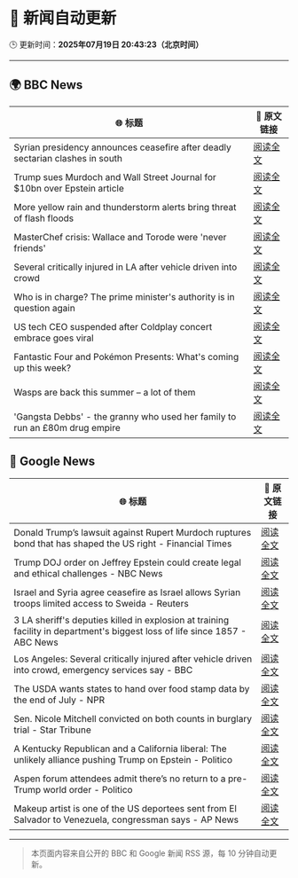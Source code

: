 # 🧠 新闻自动更新

🕒 更新时间：**2025年07月19日 20:43:23（北京时间）**

---

## 🌍 BBC News

| 🌐 标题 | 🔗 原文链接 |
|--------|-------------|
| Syrian presidency announces ceasefire after deadly sectarian clashes in south | [阅读全文](https://www.bbc.com/news/articles/c0m87d4p9gvo) |
| Trump sues Murdoch and Wall Street Journal for $10bn over Epstein article | [阅读全文](https://www.bbc.com/news/articles/c23g5xpggzmo) |
| More yellow rain and thunderstorm alerts bring threat of flash floods | [阅读全文](https://www.bbc.com/news/articles/c8j1nvp9440o) |
| MasterChef crisis: Wallace and Torode were 'never friends' | [阅读全文](https://www.bbc.com/news/articles/cj9vgwr48gwo) |
| Several critically injured in LA after vehicle driven into crowd | [阅读全文](https://www.bbc.com/news/articles/c873vd3y007o) |
| Who is in charge? The prime minister's authority is in question again | [阅读全文](https://www.bbc.com/news/articles/czxwe3g4wl5o) |
| US tech CEO suspended after Coldplay concert embrace goes viral | [阅读全文](https://www.bbc.com/news/articles/c80pnnn0gj3o) |
| Fantastic Four and Pokémon Presents: What's coming up this week? | [阅读全文](https://www.bbc.com/news/articles/cy7n3epl1yxo) |
| Wasps are back this summer – a lot of them | [阅读全文](https://www.bbc.com/news/articles/cz7ld2jgqz2o) |
| 'Gangsta Debbs' - the granny who used her family to run an £80m drug empire | [阅读全文](https://www.bbc.com/news/articles/cqx27w1dwe9o) |

## 📰 Google News

| 🌐 标题 | 🔗 原文链接 |
|--------|-------------|
| Donald Trump’s lawsuit against Rupert Murdoch ruptures bond that has shaped the US right - Financial Times | [阅读全文](https://news.google.com/rss/articles/CBMicEFVX3lxTE92Nm01LUUzWFp4RUtzYzgySE9ZdzdYdzA5d1VUWlBsVGxBelU1cWdsM09hX19kT3dKYXVidkJrLUZhTmJDUFYtRDI2VlBVQ2g1cVc4b0RfdDFYNUlFNV81ZjR2OXJoNHdva2ZKTVI2WjQ?oc=5) |
| Trump DOJ order on Jeffrey Epstein could create legal and ethical challenges - NBC News | [阅读全文](https://news.google.com/rss/articles/CBMivAFBVV95cUxOcTdKUUV2SnZ4MTdiRGh3aU1FR1VkdFlLN0lpQmhmaldWNTMyWER3NTdCcklTakVXbWd4TXBCTEJLa05zNzJ4UlMwWEZWSUtEd2Q2VnNaRFhTUnR0WnM4UDQyMXBmLUpCdXRGZ1NOMHRJbVhJMGtQQ0tYd0w1RV9pSFp4OTB6YWlZRDRhUXVRRllJOXV3ZVNCNjQta3czZzZibHVUaTdoOXdaWDh4VDNIdzlFVFZmeG4zRUhhS9IBVkFVX3lxTE1DRWRCUW90cXRSV2dFdWNPR3A4SVVobDlWcDkycDFIRTZzUXJkYkVNeE93eUdZLXFTcjBSbFk1NWszMWZuby11bXlvbVNXemlzcnFZY0RR?oc=5) |
| Israel and Syria agree ceasefire as Israel allows Syrian troops limited access to Sweida - Reuters | [阅读全文](https://news.google.com/rss/articles/CBMizAFBVV95cUxOZEt1U3FTMTFVbTVYaTMzb0NCMXk5MjF1UWd6a3paVkNFd0RHV05hSFM4MDNYa3NVRUhvRndUS2VKZDNab29LZzZweUhJU0hMcndRUnF4QTZrSW81bEFaazdyenJXVm0yNXRkcy12VU16MmFDVWVScnIwWjBmSXJwNmhBMk41YWFwUzdGT0w3SkE1UlZwYkFYaW9RU1Y3QWxEMWM2ZWpnU3lybFhYeEw3Uk1VdFpoVFI1MGVlNXFYbU82VHRJRjlUR3M4TDA?oc=5) |
| 3 LA sheriff's deputies killed in explosion at training facility in department's biggest loss of life since 1857 - ABC News | [阅读全文](https://news.google.com/rss/articles/CBMiqAFBVV95cUxNRjlSLWtwczlfUlRZU1Uwbko3THU2VlhGZE9nM29PQ2NwRG44cTVoRnd3Vm1Nd09RczNKTWNMNi1Ec2RJMGFQWUFDTll1VGRMVUl5TmpNbm94VFRVQkZOUWVhUzZEVGtFaHp6aHp6Z05xYW8tWGpCbXY1OEs0Z1B0SkdjNlpkTWtjZ1lBVjY4Zl94c0gyNzFaVkpoRVdFQm5kU1NfQ0JKb0LSAa4BQVVfeXFMUFN4Y3FnWWtMeVV3amd5dlVOQ1NvQ0VBUnA1ajF3eVl4MGxBYmZZajBIYTYtV0lfX3czUGVNLXdpRnphc2JORVhyVDVJR3d0RjNFc05RYTJ4ai1MMm0wWVc0ZkhDamN2a2RtbFZ3Y2lVMkdyV01qeExSN0g0c2hjUDFjMjJJQXAtcVRHeUFwcWRmLUY2Nl94SDNldGVGbzVISnpDdUY0d0tWT2U5TEpR?oc=5) |
| Los Angeles: Several critically injured after vehicle driven into crowd, emergency services say - BBC | [阅读全文](https://news.google.com/rss/articles/CBMiWkFVX3lxTE1hdDRBSXRySXp3MzlQRkRZVTNkN25TRW5wdkhsd3lkRElacTR6bldqd1N6RE1qQS1QTzdFQWMtaUxCby1iSGZkSGltNGdrTWZraUpndi02NEZOZ9IBX0FVX3lxTE5JTktWTGgwcTFfamoyWmhnNFZjYUl4cFhIZ09HLTFtNmpITnpWdk1vT0pkTFo3eUFzVGFNZFNyajliVXI4ckYwOExHV1ZZMl9aM2YyR0tOQ21iTnRFZFFB?oc=5) |
| The USDA wants states to hand over food stamp data by the end of July - NPR | [阅读全文](https://news.google.com/rss/articles/CBMiekFVX3lxTE9NYWxSTlZmakJEbGctV1lYN3VnV3ZiR2J0dDR6QW9JZHBPZV9xVkNreUhxaGpZSUJLYmlTeU5lc0FqdlZhUGtkS0xIbl9FQjNmTTZKbTlNRGZmcl90elB6SWV6RThlN2JnY2ZKY3ZvNEx5Z0F3TWxIM2p3?oc=5) |
| Sen. Nicole Mitchell convicted on both counts in burglary trial - Star Tribune | [阅读全文](https://news.google.com/rss/articles/CBMijgFBVV95cUxQdU9Rdm53MG1UQlkxVDI4Y2liYjh2bDI4aWY4akJDVVRfck8wUjJCT2ZDeHpSRkRRM3BPNGFzWmhMVDBCcE41MGZaR0ljRHlyNWJmZk1EZ3BLd19qQjVVR0Z0d0FCc0ZnUHRSYk52aXpJYzhSbUhHZlVmYjByWndxZnhxajQwamVEamRVMlNR?oc=5) |
| A Kentucky Republican and a California liberal: The unlikely alliance pushing Trump on Epstein - Politico | [阅读全文](https://news.google.com/rss/articles/CBMisAFBVV95cUxPb2NQdTRRdFJicDBtR0NWX1NOSW5ycmNyMGtzZEVmSVMtS2hlYnBHSERqLTIzN1lBUUhoQWZoN1NPS0VMcXhCWW9MQk5MaHVjbTB5VGJodWhiWDlvdWZUVXdZc3hIWk1KNk91TU5jUnUwOG9PVThQOE4ydkJ1aVF0OFhDWWg0U1Uwb2t2MThFeG1iUWpmaXZUQi1rblVJTFVseHFnZE16amU0TWl2UF9hQg?oc=5) |
| Aspen forum attendees admit there’s no return to a pre-Trump world order - Politico | [阅读全文](https://news.google.com/rss/articles/CBMivgFBVV95cUxPS0ZoVHBRbk5iYWZhTEp6NVN6Vmd0dUZmR2pibEhCVzZ1Z0dlVU82VzhXbmtmcUs1c0x1YXR4VS1ybVVNUi13Qi1zOTNpLUdzVVJ3Mi16SVdLa1FFaHhZSkRGZWJ4SFhtTnpNbUg1M1d2NkRjMlotSWtrWjc1VXoxLVFld2VzalNoQnpQRVpPcWp6WUJRNXhYTDh1bmlHLWhSMmJLeGFwc3B2b2k1R0pFUERqaXcyMll0aWMwamRR?oc=5) |
| Makeup artist is one of the US deportees sent from El Salvador to Venezuela, congressman says - AP News | [阅读全文](https://news.google.com/rss/articles/CBMiqwFBVV95cUxPVGZhbk5JdzZPaDBySURpTVk3LVhxX2JOX0t2Z2hMUTRCUGtlSW9HUkUzSHRwZGVtdm4tUjFNdnJTQnNsVkVmNDRseW50ZDNoUVlsUXpEbEhFS1FmUWR1bmxNYkZmVkQ3WFZXNnNCNThjUEVGRlJrMmQxel9vbU9hV0RvdkMxLWk2QnpNSFRwVXNzNkhwVmJKUFo4SHM0a0FCWERWVFZNelZjdVE?oc=5) |

---
> 本页面内容来自公开的 BBC 和 Google 新闻 RSS 源，每 10 分钟自动更新。